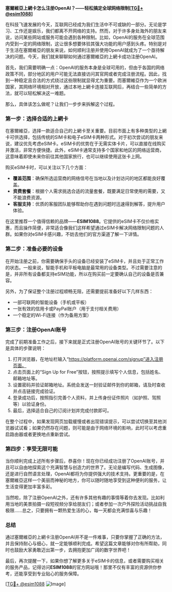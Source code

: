 **塞爾維亞上網卡怎么注册OpenAI？——轻松搞定全球网络限制[[TG💪+ @esim1088](https://t.me/s/esim1088)]**

在科技飞速发展的今天，互联网已经成为我们生活中不可或缺的一部分。无论是学习、工作还是娱乐，我们都离不开网络的支持。然而，对于许多身处海外的朋友来说，访问某些网站或服务可能会遇到各种限制。比如，OpenAI的服务在全球范围内受到一定的网络限制，这让很多想要体验其强大功能的用户感到头疼。特别是对于生活在塞爾維亞的朋友来说，如何顺利注册并使用OpenAI就成为了一个亟待解决的问题。今天，我们就来聊聊如何通过塞爾維亞的上網卡成功注册OpenAI。

首先，我们需要明确一点：OpenAI的服务本身是全球可用的，但由于各国的网络政策不同，部分地区的用户可能无法直接访问其官网或者完成注册流程。因此，找到一种稳定且合法的方式绕过这些限制就显得尤为重要。而塞爾維亞作为一个欧洲国家，其网络环境相对开放，通过本地上網卡连接互联网后，再结合一些简单的方法，就可以轻松解决这一难题。

那么，具体该怎么做呢？让我们一步步来拆解这个过程。

### 第一步：选择合适的上網卡

在塞爾維亞，选择一款适合自己的上網卡至关重要。目前市面上有多种类型的上網卡可供选择，包括传统的SIM卡和电子eSIM卡两种形式。对于初次尝试的朋友来说，建议优先考虑eSIM卡。eSIM卡的优势在于无需实体卡片，可以直接在线购买并激活，非常方便快捷。此外，eSIM卡通常支持多个国家和地区的网络运营商，这意味着即使未来你前往其他国家旅行，也可以继续使用这张卡上网。

购买eSIM卡时，可以关注以下几个方面：

- **覆盖范围**：确保所选运营商的网络信号在当地以及计划访问的地区都能良好覆盖。
- **资费套餐**：根据个人需求挑选合适的流量套餐，既要满足日常使用的需要，又不能浪费资源。
- **客服支持**：优质的客服团队能够帮助你在遇到问题时迅速得到解答，提升用户体验。

在这里推荐一个值得信赖的品牌——**ESIM1088**。它提供的eSIM卡不仅价格实惠，而且操作简便，非常适合像我们这样希望通过eSIM卡解决网络限制问题的人群。如果你对eSIM卡感兴趣，不妨去他们的官方渠道了解一下详情。

### 第二步：准备必要的设备

在开始注册之前，你需要确保手头的设备已经安装了eSIM卡，并且处于正常工作的状态。一般来说，智能手机和平板电脑是最常用的设备类型。不过需要注意的是，并非所有设备都支持eSIM功能，所以在购买前一定要确认自己的设备是否兼容。

另外，为了保证整个注册过程顺畅无阻，还需要提前准备好以下几样东西：

- 一部可联网的智能设备（手机或平板）
- 一张有效的信用卡或PayPal账户（用于支付相关费用）
- 一个稳定的Wi-Fi连接（作为备用方案）

### 第三步：注册OpenAI账号

完成了前期准备工作之后，接下来就是正式注册OpenAI账号的关键环节了。以下是具体的步骤说明：

1. 打开浏览器，在地址栏输入“https://platform.openai.com/signup”进入注册页面。
2. 点击页面上的“Sign Up for Free”按钮，按照提示填写个人信息，包括姓名、邮箱地址等。
3. 设置密码并验证邮箱地址。系统会发送一封验证邮件到你的邮箱，请及时查收并点击链接完成验证。
4. 登录成功后，按照指引完善个人资料，并上传身份证件照片（如护照、驾照等）以验证身份。
5. 最后，选择适合自己的订阅计划并完成付款即可。

在整个过程中，如果发现网页加载缓慢或者出现错误提示，可以尝试切换至其他浏览器试试看；如果仍然存在问题，则可能是由于网络环境的影响，此时可以考虑重启路由器或者更换地点重新尝试。

### 第四步：享受无限可能

当你顺利完成上述所有步骤后，恭喜你！现在你已经成功注册了OpenAI账号，并且可以自由地探索这个充满智慧与创造力的世界了。无论是编写代码、生成图像，还是进行自然语言处理，OpenAI都将为你提供强大的技术支持。更重要的是，在塞爾維亞这样一个美丽而神秘的地方，你可以随时随地享受到这种便利的服务，让生活变得更加丰富多彩。

当然啦，除了注册OpenAI之外，还有许多其他有趣的事情等着你去发现。比如利用当地的美景拍摄一段短视频分享给朋友们；或者参加一次户外探险活动挑战自我极限……总之，只要拥有一颗热爱生活的心，每一天都会充满惊喜与乐趣！

### 总结

通过塞爾維亞的上網卡注册OpenAI并不是一件难事，只要你掌握了正确的方法，并且保持耐心与细心，就一定能够顺利完成。希望这篇文章能够对你有所帮助，同时也鼓励大家勇敢迈出第一步，去拥抱更加广阔的数字世界吧！

最后，再次提醒一下，如果你想了解更多关于eSIM卡的信息，或者需要购买相关的服务产品，记得访问**ESIM1088**的官方网站哦！那里不仅有丰富的资源供你参考，还能享受到专业贴心的服务保障。

[[TG💪+ @esim1088](https://t.me/s/esim1088) ![Image](https://i.postimg.cc/4NQfJmqS/Snipaste-2025-05-13-00-14-12.png)]